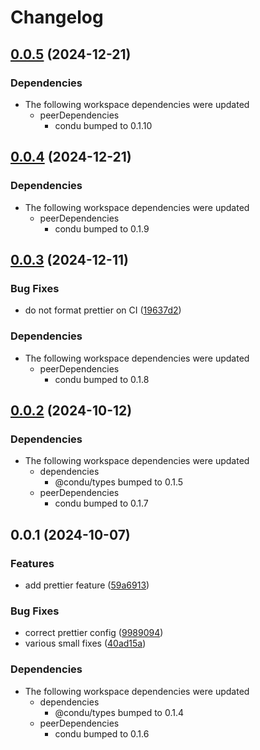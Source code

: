 # Changelog

## [0.0.5](https://github.com/niieani/condu/compare/@condu-feature/prettier@0.0.4...@condu-feature/prettier@0.0.5) (2024-12-21)


### Dependencies

* The following workspace dependencies were updated
  * peerDependencies
    * condu bumped to 0.1.10

## [0.0.4](https://github.com/niieani/condu/compare/@condu-feature/prettier@0.0.3...@condu-feature/prettier@0.0.4) (2024-12-21)


### Dependencies

* The following workspace dependencies were updated
  * peerDependencies
    * condu bumped to 0.1.9

## [0.0.3](https://github.com/niieani/condu/compare/@condu-feature/prettier@0.0.2...@condu-feature/prettier@0.0.3) (2024-12-11)


### Bug Fixes

* do not format prettier on CI ([19637d2](https://github.com/niieani/condu/commit/19637d2ad5531ccc0a7d8b69516538f8a604b742))


### Dependencies

* The following workspace dependencies were updated
  * peerDependencies
    * condu bumped to 0.1.8

## [0.0.2](https://github.com/niieani/condu/compare/@condu-feature/prettier@0.0.1...@condu-feature/prettier@0.0.2) (2024-10-12)


### Dependencies

* The following workspace dependencies were updated
  * dependencies
    * @condu/types bumped to 0.1.5
  * peerDependencies
    * condu bumped to 0.1.7

## 0.0.1 (2024-10-07)


### Features

* add prettier feature ([59a6913](https://github.com/niieani/condu/commit/59a6913fd7366ad3003532a566c9e38b7d8938a6))


### Bug Fixes

* correct prettier config ([9989094](https://github.com/niieani/condu/commit/99890941f5cd389caaa7f2ca65ae866ac81750cf))
* various small fixes ([40ad15a](https://github.com/niieani/condu/commit/40ad15a5a9eac419a1bc1d100bd86e25b9c44eca))


### Dependencies

* The following workspace dependencies were updated
  * dependencies
    * @condu/types bumped to 0.1.4
  * peerDependencies
    * condu bumped to 0.1.6
